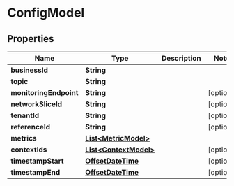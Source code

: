 # ConfigModel

## Properties
Name | Type | Description | Notes
------------ | ------------- | ------------- | -------------
**businessId** | **String** |  | 
**topic** | **String** |  | 
**monitoringEndpoint** | **String** |  |  [optional]
**networkSliceId** | **String** |  |  [optional]
**tenantId** | **String** |  |  [optional]
**referenceId** | **String** |  |  [optional]
**metrics** | [**List&lt;MetricModel&gt;**](MetricModel.md) |  | 
**contextIds** | [**List&lt;ContextModel&gt;**](ContextModel.md) |  |  [optional]
**timestampStart** | [**OffsetDateTime**](OffsetDateTime.md) |  |  [optional]
**timestampEnd** | [**OffsetDateTime**](OffsetDateTime.md) |  |  [optional]
